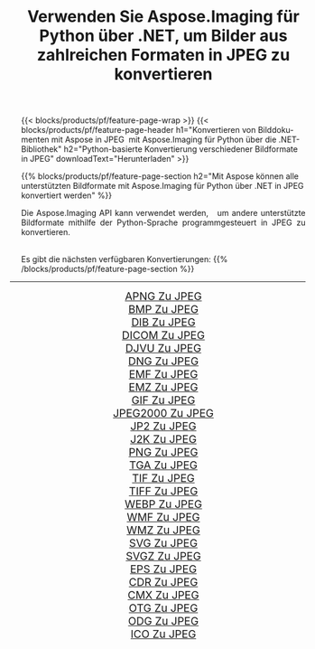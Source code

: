 ﻿---
title: Verwenden Sie Aspose.Imaging für Python über .NET, um Bilder aus zahlreichen Formaten in JPEG zu konvertieren 
weight: 3920
url: /de/python-net/conversion/to/jpeg/ 
lang: de
langdirlevel: 2
locales: zh-hans,ja,it,ru,de,es,fr,nl,id,lt,pl,pt,vi,tr,ko,zh-hant,ar,hi,th,sv,cs,uk,he
description: Sie können Aspose.Imaging für Python über die .NET-Bibliothek verwenden, um eine Vielzahl von Formaten in JPEG zu konvertieren.
---

{{< blocks/products/pf/feature-page-wrap >}}
{{< blocks/products/pf/feature-page-header h1="Konvertieren von Bilddokumenten mit Aspose in JPEG  mit Aspose.Imaging für Python über die .NET-Bibliothek" h2="Python-basierte Konvertierung verschiedener Bildformate in JPEG" downloadText="Herunterladen" >}}


{{% blocks/products/pf/feature-page-section  h2="Mit Aspose können alle unterstützten Bildformate mit Aspose.Imaging für Python über .NET in JPEG konvertiert werden" %}}
<p align=justify>Die Aspose.Imaging API kann verwendet werden,   um andere unterstützte Bildformate mithilfe der Python-Sprache programmgesteuert in JPEG zu konvertieren.</p>
<br/>
Es gibt die nächsten verfügbaren Konvertierungen:
{{% /blocks/products/pf/feature-page-section %}}
<div class="container-fluid productfamilypage bg-gray">
    <div class="convertypes bg-gray agp-content section">
        <div class="container">
		<hr style="margin-left:-20px;"/>
		<div class="row other-converters" style="gap: 10px;font-size: 19px;text-align:center;">
		    <div class='col-md-2 other-converter remove-lp remove-rp'><a href="/imaging/de/python-net/conversion/apng-to-jpeg/" style="padding:15px;">APNG Zu JPEG</a></div>
<div class='col-md-2 other-converter remove-lp remove-rp'><a href="/imaging/de/python-net/conversion/bmp-to-jpeg/" style="padding:15px;">BMP Zu JPEG</a></div>
<div class='col-md-2 other-converter remove-lp remove-rp'><a href="/imaging/de/python-net/conversion/dib-to-jpeg/" style="padding:15px;">DIB Zu JPEG</a></div>
<div class='col-md-2 other-converter remove-lp remove-rp'><a href="/imaging/de/python-net/conversion/dicom-to-jpeg/" style="padding:15px;">DICOM Zu JPEG</a></div>
<div class='col-md-2 other-converter remove-lp remove-rp'><a href="/imaging/de/python-net/conversion/djvu-to-jpeg/" style="padding:15px;">DJVU Zu JPEG</a></div>
<div class='col-md-2 other-converter remove-lp remove-rp'><a href="/imaging/de/python-net/conversion/dng-to-jpeg/" style="padding:15px;">DNG Zu JPEG</a></div>
<div class='col-md-2 other-converter remove-lp remove-rp'><a href="/imaging/de/python-net/conversion/emf-to-jpeg/" style="padding:15px;">EMF Zu JPEG</a></div>
<div class='col-md-2 other-converter remove-lp remove-rp'><a href="/imaging/de/python-net/conversion/emz-to-jpeg/" style="padding:15px;">EMZ Zu JPEG</a></div>
<div class='col-md-2 other-converter remove-lp remove-rp'><a href="/imaging/de/python-net/conversion/gif-to-jpeg/" style="padding:15px;">GIF Zu JPEG</a></div>
<div class='col-md-2 other-converter remove-lp remove-rp'><a href="/imaging/de/python-net/conversion/jpeg2000-to-jpeg/" style="padding:15px;">JPEG2000 Zu JPEG</a></div>
<div class='col-md-2 other-converter remove-lp remove-rp'><a href="/imaging/de/python-net/conversion/jp2-to-jpeg/" style="padding:15px;">JP2 Zu JPEG</a></div>
<div class='col-md-2 other-converter remove-lp remove-rp'><a href="/imaging/de/python-net/conversion/j2k-to-jpeg/" style="padding:15px;">J2K Zu JPEG</a></div>
<div class='col-md-2 other-converter remove-lp remove-rp'><a href="/imaging/de/python-net/conversion/png-to-jpeg/" style="padding:15px;">PNG Zu JPEG</a></div>
<div class='col-md-2 other-converter remove-lp remove-rp'><a href="/imaging/de/python-net/conversion/tga-to-jpeg/" style="padding:15px;">TGA Zu JPEG</a></div>
<div class='col-md-2 other-converter remove-lp remove-rp'><a href="/imaging/de/python-net/conversion/tif-to-jpeg/" style="padding:15px;">TIF Zu JPEG</a></div>
<div class='col-md-2 other-converter remove-lp remove-rp'><a href="/imaging/de/python-net/conversion/tiff-to-jpeg/" style="padding:15px;">TIFF Zu JPEG</a></div>
<div class='col-md-2 other-converter remove-lp remove-rp'><a href="/imaging/de/python-net/conversion/webp-to-jpeg/" style="padding:15px;">WEBP Zu JPEG</a></div>
<div class='col-md-2 other-converter remove-lp remove-rp'><a href="/imaging/de/python-net/conversion/wmf-to-jpeg/" style="padding:15px;">WMF Zu JPEG</a></div>
<div class='col-md-2 other-converter remove-lp remove-rp'><a href="/imaging/de/python-net/conversion/wmz-to-jpeg/" style="padding:15px;">WMZ Zu JPEG</a></div>
<div class='col-md-2 other-converter remove-lp remove-rp'><a href="/imaging/de/python-net/conversion/svg-to-jpeg/" style="padding:15px;">SVG Zu JPEG</a></div>
<div class='col-md-2 other-converter remove-lp remove-rp'><a href="/imaging/de/python-net/conversion/svgz-to-jpeg/" style="padding:15px;">SVGZ Zu JPEG</a></div>
<div class='col-md-2 other-converter remove-lp remove-rp'><a href="/imaging/de/python-net/conversion/eps-to-jpeg/" style="padding:15px;">EPS Zu JPEG</a></div>
<div class='col-md-2 other-converter remove-lp remove-rp'><a href="/imaging/de/python-net/conversion/cdr-to-jpeg/" style="padding:15px;">CDR Zu JPEG</a></div>
<div class='col-md-2 other-converter remove-lp remove-rp'><a href="/imaging/de/python-net/conversion/cmx-to-jpeg/" style="padding:15px;">CMX Zu JPEG</a></div>
<div class='col-md-2 other-converter remove-lp remove-rp'><a href="/imaging/de/python-net/conversion/otg-to-jpeg/" style="padding:15px;">OTG Zu JPEG</a></div>
<div class='col-md-2 other-converter remove-lp remove-rp'><a href="/imaging/de/python-net/conversion/odg-to-jpeg/" style="padding:15px;">ODG Zu JPEG</a></div>
<div class='col-md-2 other-converter remove-lp remove-rp'><a href="/imaging/de/python-net/conversion/ico-to-jpeg/" style="padding:15px;">ICO Zu JPEG</a></div>
                </div>
        </div>
    </div>
</div>
<br/>

